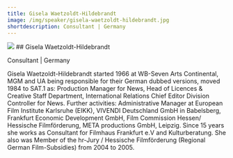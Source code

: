 ```yaml
---
title: Gisela Waetzoldt-Hildebrandt
image: /img/speaker/gisela-waetzoldt-hildebrandt.jpg
shortdescription: Consultant | Germany
---
```

<img src="/img/speaker/gisela-waetzoldt-hildebrandt.jpg">
## Gisela Waetzoldt-Hildebrandt  

Consultant | Germany

Gisela Waetzoldt-Hildebrandt started 1966 at WB-Seven Arts Continental, MGM and UA being responsible for their German dubbed versions, moved 1984 to SAT.1 as: Production Manager for News, Head of Licences & Creative Staff Department, International Relations Chief Editor Division Controller for News. Further activities: Administrative Manager at European Film Institute Karlsruhe (EIKK), VIVENDI Deutschland GmbH in Babelsberg, Frankfurt Economic Development GmbH, Film Commission Hessen/ Hessische Filmförderung, META productions GmbH, Leipzig. Since 15 years she works as Consultant for Filmhaus Frankfurt e.V and Kulturberatung. She also was Member of the hr-Jury / Hessische Filmförderung (Regional German Film-Subsidies) from 2004 to 2005. 